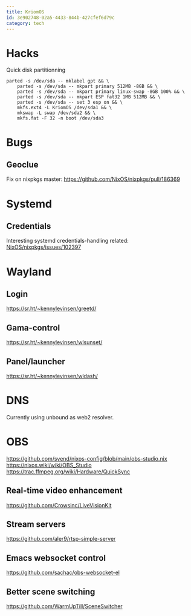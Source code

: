 ```yaml
---
title: KriomOS
id: 3e902748-02a5-4433-844b-427cfef6d79c
category: tech
---
```


# Hacks
Quick disk partitionning

    parted -s /dev/sda -- mklabel gpt && \
        parted -s /dev/sda -- mkpart primary 512MB -8GB && \
        parted -s /dev/sda -- mkpart primary linux-swap -8GB 100% && \
        parted -s /dev/sda -- mkpart ESP fat32 1MB 512MB && \
        parted -s /dev/sda -- set 3 esp on && \
        mkfs.ext4 -L KriomOS /dev/sda1 && \
        mkswap -L swap /dev/sda2 && \
        mkfs.fat -F 32 -n boot /dev/sda3

# Bugs
## Geoclue
Fix on nixpkgs master: <https://github.com/NixOS/nixpkgs/pull/186369>

# Systemd
## Credentials
Interesting systemd credentials-handling
related: [NixOS/nixpkgs/issues/102397](https://github.com/NixOS/nixpkgs/issues/102397)

# Wayland
## Login
<https://sr.ht/~kennylevinsen/greetd/>

## Gama-control
<https://sr.ht/~kennylevinsen/wlsunset/>

## Panel/launcher
<https://sr.ht/~kennylevinsen/wldash/>

# DNS
Currently using unbound as web2 resolver.

# OBS
<https://github.com/svend/nixos-config/blob/main/obs-studio.nix>
<https://nixos.wiki/wiki/OBS_Studio>
<https://trac.ffmpeg.org/wiki/Hardware/QuickSync>

## Real-time video enhancement
<https://github.com/Crowsinc/LiveVisionKit>

## Stream servers
<https://github.com/aler9/rtsp-simple-server>

## Emacs websocket control
<https://github.com/sachac/obs-websocket-el>

## Better scene switching
<https://github.com/WarmUpTill/SceneSwitcher>

